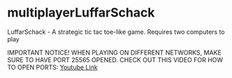 # multiplayerLuffarSchack
 
LuffarSchack - A strategic tic tac toe-like game. Requires two computers to play

IMPORTANT NOTICE! WHEN PLAYING ON DIFFERENT NETWORKS, MAKE SURE TO HAVE PORT 25565 OPENED.
CHECK OUT THIS VIDEO FOR HOW TO OPEN PORTS: [Youtube Link](https://www.youtube.com/watch?v=jfSLxs40sIw)
